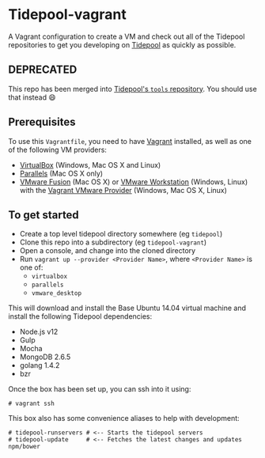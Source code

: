 Tidepool-vagrant
================

A Vagrant configuration to create a VM and check out all of the Tidepool repositories to get you developing on [Tidepool](http://tidepool.org) as quickly as possible.

DEPRECATED
----------
This repo has been merged into [Tidepool's `tools` repository](https://github.com/tidepool-org/tools). You should use that instead :smile:

Prerequisites
-------------
To use this `Vagrantfile`, you need to have [Vagrant](https://www.vagrantup.com/) installed, as well as one of the following VM providers:
* [VirtualBox](https://www.virtualbox.org/) (Windows, Mac OS X and Linux)
* [Parallels](http://www.parallels.com/) (Mac OS X only)
* [VMware Fusion](https://www.vmware.com/products/fusion) (Mac OS X) or [VMware Workstation](http://www.vmware.com/products/workstation) (Windows, Linux) with the [Vagrant VMware Provider](https://www.vagrantup.com/vmware) (Windows, Mac OS X, Linux)

To get started
--------------
* Create a top level tidepool directory somewhere (eg `tidepool`)
* Clone this repo into a subdirectory (eg `tidepool-vagrant`)
* Open a console, and change into the cloned directory
* Run `vagrant up --provider <Provider Name>`, where `<Provider Name>` is one of:
	* `virtualbox`
	* `parallels`
	* `vmware_desktop`

This will download and install the Base Ubuntu 14.04 virtual machine and install the following Tidepool dependencies:
* Node.js v12
* Gulp
* Mocha
* MongoDB 2.6.5
* golang 1.4.2
* bzr

Once the box has been set up, you can ssh into it using:
```
# vagrant ssh
```

This box also has some convenience aliases to help with development:
```
# tidepool-runservers # <-- Starts the tidepool servers
# tidepool-update     # <-- Fetches the latest changes and updates npm/bower
```
